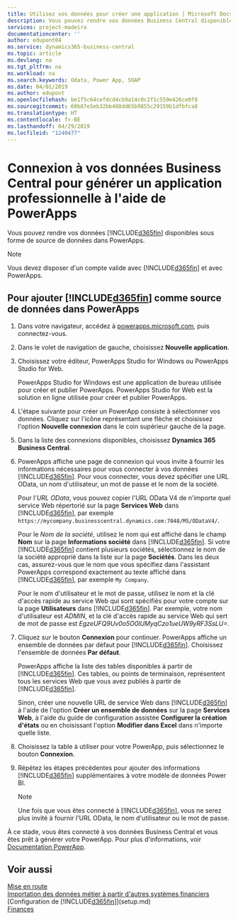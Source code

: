 ```yaml
---
title: Utilisez vos données pour créer une application | Microsoft Docs
description: Vous pouvez rendre vos données Business Central disponibles sous forme de source de données et spécifier une URL OData de vos services Web pour générer une application métier à l'aide de PowerApps.
services: project-madeira
documentationcenter: ''
author: edupont04
ms.service: dynamics365-business-central
ms.topic: article
ms.devlang: na
ms.tgt_pltfrm: na
ms.workload: na
ms.search.keywords: Odata, Power App, SOAP
ms.date: 04/01/2019
ms.author: edupont
ms.openlocfilehash: be1f5c64cefdcd4cb9a14c0c2f1c559e426ce0f8
ms.sourcegitcommit: 60b87e5eb32bb408dd65b9855c29159b1dfbfca8
ms.translationtype: HT
ms.contentlocale: fr-BE
ms.lasthandoff: 04/29/2019
ms.locfileid: "1240477"
---
```

# <a name="connecting-to-your-business-central-data-to-build-a-business-app-using-powerapps"></a>Connexion à vos données Business Central pour générer un application professionnelle à l'aide de PowerApps
Vous pouvez rendre vos données [!INCLUDE[d365fin](includes/d365fin_md.md)] disponibles sous forme de source de données dans PowerApps.  

> [!NOTE]  
>   Vous devez disposer d'un compte valide avec [!INCLUDE[d365fin](includes/d365fin_md.md)] et avec PowerApps.  

## <a name="to-add-included365finincludesd365finmdmd-as-a-data-source-in-powerapps"></a>Pour ajouter [!INCLUDE[d365fin](includes/d365fin_md.md)] comme source de données dans PowerApps
1. Dans votre navigateur, accédez à [powerapps.microsoft.com](https://powerapps.microsoft.com/en-us/), puis connectez-vous.
2. Dans le volet de navigation de gauche, choisissez **Nouvelle application**.
3. Choisissez votre éditeur, PowerApps Studio for Windows ou PowerApps Studio for Web.

   PowerApps Studio for Windows est une application de bureau utilisée pour créer et publier PowerApps. PowerApps Studio for Web est la solution en ligne utilisée pour créer et publier PowerApps.
4. L'étape suivante pour créer un PowerApp consiste à sélectionner vos données. Cliquez sur l'icône représentant une flèche et choisissez l'option **Nouvelle connexion** dans le coin supérieur gauche de la page.
5. Dans la liste des connexions disponibles, choisissez **Dynamics 365 Business Central**.
6. PowerApps affiche une page de connexion qui vous invite à fournir les informations nécessaires pour vous connecter à vos données [!INCLUDE[d365fin](includes/d365fin_md.md)]. Pour vous connecter, vous devez spécifier une URL OData, un nom d'utilisateur, un mot de passe et le nom de la société.

   Pour l'*URL OData*, vous pouvez copier l'URL OData V4 de n'importe quel service Web répertorié sur la page **Services Web** dans [!INCLUDE[d365fin](includes/d365fin_md.md)], par exemple `https://mycompany.businesscentral.dynamics.com:7048/MS/ODataV4/`.  

   Pour le *Nom de la société*, utilisez le nom qui est affiché dans le champ **Nom** sur la page **Informations société** dans [!INCLUDE[d365fin](includes/d365fin_md.md)]. Si votre [!INCLUDE[d365fin](includes/d365fin_md.md)] contient plusieurs sociétés, sélectionnez le nom de la société approprié dans la liste sur la page **Sociétés**. Dans les deux cas, assurez-vous que le nom que vous spécifiez dans l'assistant PowerApps correspond exactement au texte affiché dans [!INCLUDE[d365fin](includes/d365fin_md.md)], par exemple `My Company`.

   Pour le nom d'utilisateur et le mot de passe, utilisez le nom et la clé d'accès rapide au service Web qui sont spécifiés pour votre compte sur la page **Utilisateurs** dans [!INCLUDE[d365fin](includes/d365fin_md.md)]. Par exemple, votre nom d'utilisateur est *ADMIN*, et la clé d'accès rapide au service Web qui sert de mot de passe est *EgzeUFQ9Uv0o5O0lUMyqCzo1ueUW9yRF3SsLU=*.
7. Cliquez sur le bouton **Connexion** pour continuer. PowerApps affiche un ensemble de données par défaut pour [!INCLUDE[d365fin](includes/d365fin_md.md)]. Choisissez l'ensemble de données **Par défaut**.

   PowerApps affiche la liste des tables disponibles à partir de [!INCLUDE[d365fin](includes/d365fin_md.md)]. Ces tables, ou points de terminaison, représentent tous les services Web que vous avez publiés à partir de [!INCLUDE[d365fin](includes/d365fin_md.md)].

   Sinon, créer une nouvelle URL de service Web dans [!INCLUDE[d365fin](includes/d365fin_md.md)] à l'aide de l'option **Créer un ensemble de données** sur la page **Services Web**, à l'aide du guide de configuration assistée **Configurer la création d'états** ou en choisissant l'option **Modifier dans Excel** dans n'importe quelle liste.
8. Choisissez la table à utiliser pour votre PowerApp, puis sélectionnez le bouton **Connexion**.
9. Répétez les étapes précédentes pour ajouter des informations [!INCLUDE[d365fin](includes/d365fin_md.md)] supplémentaires à votre modèle de données Power BI.

   > [!NOTE]  
   >    Une fois que vous êtes connecté à [!INCLUDE[d365fin](includes/d365fin_md.md)], vous ne serez plus invité à fournir l'URL OData, le nom d'utilisateur ou le mot de passe.

À ce stade, vous êtes connecté à vos données Business Central et vous êtes prêt à générer votre PowerApp. Pour plus d'informations, voir [Documentation PowerApp](https://powerapps.microsoft.com/tutorials/getting-started/).

## <a name="see-also"></a>Voir aussi
[Mise en route](product-get-started.md)  
[Importation des données métier à partir d'autres systèmes financiers](across-import-data-configuration-packages.md)  
[Configuration de [!INCLUDE[d365fin](includes/d365fin_md.md)]](setup.md)  
[Finances](finance.md)  
